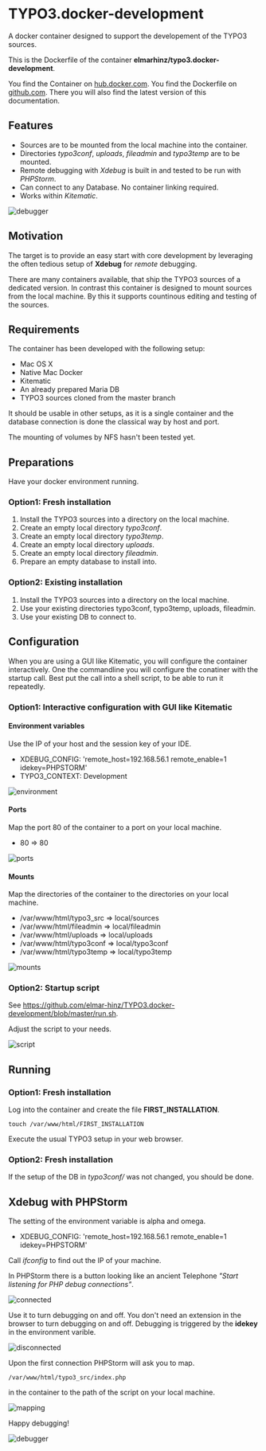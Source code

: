TYPO3.docker-development
========================

A docker container designed to support the developement of the TYPO3 sources.

This is the Dockerfile of the container **elmarhinz/typo3.docker-development**.

You find the Container on [hub.docker.com](https://hub.docker.com/r/elmarhinz/typo3.docker-development/).
You find the Dockerfile on [github.com](https://github.com/elmar-hinz/TYPO3.docker-development).
There you will also find the latest version of this documentation.

Features
--------

* Sources are to be mounted from the local machine into the container.
* Directories *typo3conf*, *uploads*, *fileadmin* and *typo3temp* are to be mounted.
* Remote debugging with *Xdebug* is built in and tested to be run with *PHPStorm*.
* Can connect to any Database. No container linking required.
* Works within *Kitematic*.

![debugger](https://raw.githubusercontent.com/elmar-hinz/TYPO3.docker-development/master/debugger.png)

Motivation
----------

The target is to provide an easy start with core development by leveraging the
often tedious setup of **Xdebug** for *remote* debugging.

There are many containers available, that ship the TYPO3 sources of a dedicated
version. In contrast this container is designed to mount sources from the local
machine. By this it supports countinous editing and testing of the sources.

Requirements
------------

The container has been developed with the following setup:

* Mac OS X
* Native Mac Docker
* Kitematic
* An already prepared  Maria DB
* TYPO3 sources cloned from the master branch

It should be usable in other setups, as it is a single container and the
database connection is done the classical way by host and port.

The mounting of volumes by NFS hasn't been tested yet.

Preparations
------------

Have your docker environment running.

### Option1: Fresh installation

1. Install the TYPO3 sources into a directory on the local machine.
2. Create an empty local directory *typo3conf*.
3. Create an empty local directory *typo3temp*.
4. Create an empty local directory *uploads*.
5. Create an empty local directory *fileadmin*.
6. Prepare an empty database to install into.

### Option2: Existing installation

1. Install the TYPO3 sources into a directory on the local machine.
2. Use your existing directories typo3conf, typo3temp, uploads, fileadmin.
3. Use your existing DB to connect to.

Configuration
-------------

When you are using a GUI like Kitematic, you will configure the container
interactively. One the commandline you will configure the conatiner with the
startup call. Best put the call into a shell script, to be able to run
it repeatedly.

### Option1: Interactive configuration with GUI like Kitematic

#### Environment variables

Use the IP of your host and the session key of your IDE.

* XDEBUG_CONFIG: 'remote_host=192.168.56.1 remote_enable=1 idekey=PHPSTORM'
* TYPO3_CONTEXT: Development

![environment](https://raw.githubusercontent.com/elmar-hinz/TYPO3.docker-development/master/environment.png)

#### Ports

Map the port 80 of the container to a port on your local machine.

* 80 => 80

![ports](https://raw.githubusercontent.com/elmar-hinz/TYPO3.docker-development/master/ports.png)

#### Mounts

Map the directories of the container to the directories on your local
machine.

* /var/www/html/typo3_src => local/sources
* /var/www/html/fileadmin => local/fileadmin
* /var/www/html/uploads   => local/uploads
* /var/www/html/typo3conf => local/typo3conf
* /var/www/html/typo3temp => local/typo3temp

![mounts](https://raw.githubusercontent.com/elmar-hinz/TYPO3.docker-development/master/mounts.png)

### Option2: Startup script

See https://github.com/elmar-hinz/TYPO3.docker-development/blob/master/run.sh.

Adjust the script to your needs.

![script](https://raw.githubusercontent.com/elmar-hinz/TYPO3.docker-development/master/script.png)

Running
-------

### Option1: Fresh installation

Log into the container and create the file **FIRST_INSTALLATION**.

    touch /var/www/html/FIRST_INSTALLATION

Execute the usual TYPO3 setup in your web browser.

### Option2: Fresh installation

If the setup of the DB in *typo3conf/* was not changed, you should be done.

Xdebug with PHPStorm
--------------------

The setting of the environment variable is alpha and omega.

* XDEBUG_CONFIG: 'remote_host=192.168.56.1 remote_enable=1 idekey=PHPSTORM'

Call *ifconfig* to find out the IP of your machine.

In PHPStorm there is a button looking like an ancient Telephone
*"Start listening for PHP debug connections"*.

![connected](https://raw.githubusercontent.com/elmar-hinz/TYPO3.docker-development/master/connected.png)

Use it to turn debugging on and off. You don't need an extension in the browser
to turn debugging on and off. Debugging is triggered by the __idekey__ in the
environment varible.

![disconnected](https://raw.githubusercontent.com/elmar-hinz/TYPO3.docker-development/master/disconnected.png)

Upon the first connection PHPStorm will ask you to map.

    /var/www/html/typo3_src/index.php

in the container to the path of the script on your local machine.

![mapping](https://raw.githubusercontent.com/elmar-hinz/TYPO3.docker-development/master/mapping.png)

Happy debugging!

![debugger](https://raw.githubusercontent.com/elmar-hinz/TYPO3.docker-development/master/debugger.png)

